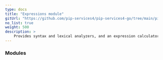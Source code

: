 ```yaml
---
type: docs
title: "Expressions module"
gitUrl: "https://github.com/pip-services4/pip-services4-go/tree/main/pip-services4-aws-node"
no_list: true
weight: 500
description: > 
    Provides syntax and lexical analyzers, and an expression calculator optimized for repeated calculations.
---
```



### Modules

